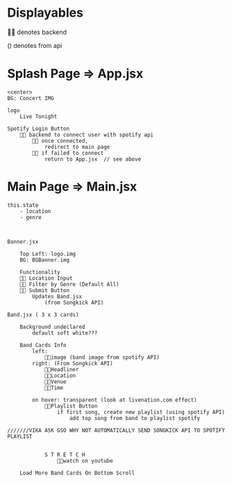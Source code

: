 # Displayables

 denotes backend

() denotes from api

# Splash Page => App.jsx

    <center>
    BG: Concert IMG

    logo
        Live Tonight

    Spotify Login Button
         backend to connect user with spotify api
             once connected,
                redirect to main page
             if failed to connect
                return to App.jsx  // see above

# Main Page => Main.jsx

    this.state
        - location
        - genre



    Banner.jsx

        Top Left: logo.img
        BG: BGBanner.img

        Functionality
         Location Input
         Filter by Genre (Default All)
         Submit Button
            Updates Band.jsx
                (from Songkick API)

    Band.jsx ( 3 x 3 cards)

        Background undeclared
            default soft white???

        Band Cards Info
            left:
                image (band image from spotify API)
            right: (From Songkick API)
                Headliner
                Location
                Venue
                Time

            on hover: transparent (look at livenation.com effect)
                Playlist Button
                    if first song, create new playlist (using spotify API)
                        add top song from band to playlist spotify

    ///////VIKA ASK GSO WHY NOT AUTOMATICALLY SEND SONGKICK API TO SPOTIFY PLAYLIST


                S T R E T C H
                    watch on youtube

        Load More Band Cards On Bottom Scroll
